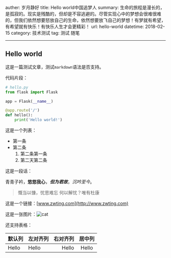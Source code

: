 auther: 岁月静好
title: Hello world中国追梦人
summary: 生命的旅程是漫长的，是孤寂的。现实是残酷的，但却是不容逃避的。尽管实现心中的梦想会很难很难的，但我们依然想要怒放自己的生命，依然想要放飞自己的梦想！有梦就有希望，有希望就有快乐！有快乐人生才会更精彩！
url: hello-world
datetime: 2018-02-15
category: 技术测试
tag: 测试
     随笔

---

## Hello world

这是一篇测试文章，测试`markdown`语法是否支持。

代码片段：

```Python
# hello.py
from flask import Flask

app = Flask(__name__)

@app.route('/')
def hello():
    print('Hello world!')
```

这是一个列表：

- 第一条
- 第二条
    1. 第二条第一条
    2. 第二天第二条

这是一段话：

青青子衿，**悠悠我心**，***但为君故***，*沉吟至今*。

> 慨当以慷，忧思难忘
> 何以解忧？唯有杜康

这是一个链接：[www.zwting.com](http://www.zwting.com)

这是一张图片：![cat](http://imgout.ph.126.net/57363048/pexels-photo-416208.jpg)

还支持表格：

| 默认列 | 左对齐列 | 右对齐列 | 居中列 |
|:----|:----|----:|:----:|
| Hello | Hello | Hello | Hello |
